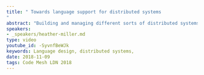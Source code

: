 ```yaml
---
title: " Towards language support for distributed systems
"
abstract: "Building and managing different sorts of distributed systems is notoriously difficult; of course nodes can fail, but we are also often connecting many different services with many different underlying assumptions behind each. This means that not only can individual components fail, but so can entire inter-connected groups of services. But what if we could leave some of these headaches, like making sure that certain invariants hold between two inter-connected services, to our programming language to worry about? In this talk, Heather will talk about some recent work bridging distributed systems and programming languages research by shifting reasoning for two classes of problems into the programming language; building up richer computations making use of CRDTs, and building up richer computations implemented as compositions of serverless functions."
speakers:
- _speakers/heather-miller.md
type: video
youtube_id: -SyvnfBeWJk
keywords: Language design, distributed systems,
date: 2018-11-09
tags: Code Mesh LDN 2018
---
```

